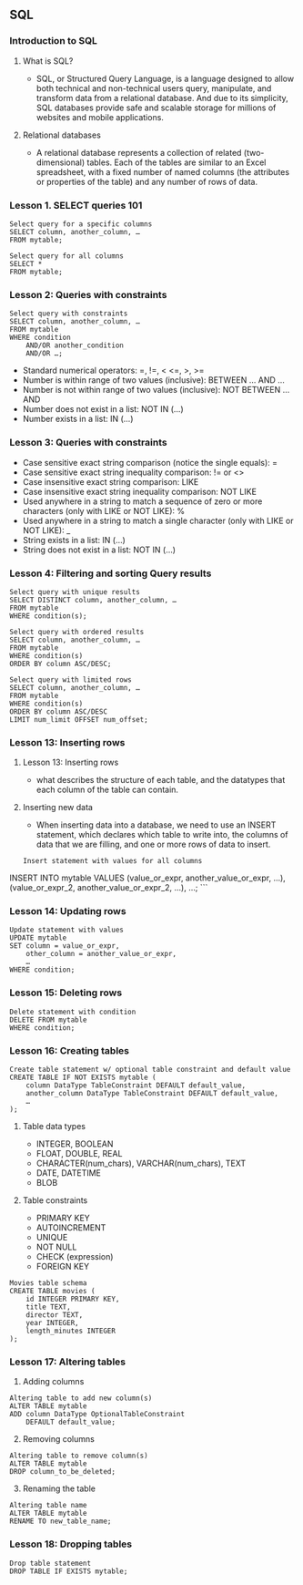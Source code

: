 ## SQL

### Introduction to SQL

1. What is SQL?
   - SQL, or Structured Query Language, is a language designed to allow both technical and non-technical users query, manipulate, and transform data from a relational database. And due to its simplicity, SQL databases provide safe and scalable storage for millions of websites and mobile applications.

2. Relational databases
   -  A relational database represents a collection of related (two-dimensional) tables. Each of the tables are similar to an Excel spreadsheet, with a fixed number of named columns (the attributes or properties of the table) and any number of rows of data.

### Lesson 1. SELECT queries 101

```
Select query for a specific columns
SELECT column, another_column, …
FROM mytable;
```

```
Select query for all columns
SELECT * 
FROM mytable;
```

### Lesson 2: Queries with constraints

```
Select query with constraints
SELECT column, another_column, …
FROM mytable
WHERE condition
    AND/OR another_condition
    AND/OR …;
```

- Standard numerical operators: =, !=, < <=, >, >=
- Number is within range of two values (inclusive): BETWEEN … AND …
- Number is not within range of two values (inclusive): NOT BETWEEN … AND 
- Number does not exist in a list: NOT IN (…)
- Number exists in a list: IN (…)

### Lesson 3: Queries with constraints 

- Case sensitive exact string comparison (notice the single equals): =
- Case sensitive exact string inequality comparison: != or <>
- Case insensitive exact string comparison: LIKE
- Case insensitive exact string inequality comparison: NOT LIKE
- Used anywhere in a string to match a sequence of zero or more characters (only with LIKE or NOT LIKE): %
- Used anywhere in a string to match a single character (only with LIKE or NOT LIKE): _
- String exists in a list: IN (…)
- String does not exist in a list: NOT IN (…)

### Lesson 4: Filtering and sorting Query results

```
Select query with unique results
SELECT DISTINCT column, another_column, …
FROM mytable
WHERE condition(s);
```

```
Select query with ordered results
SELECT column, another_column, …
FROM mytable
WHERE condition(s)
ORDER BY column ASC/DESC;
```

```
Select query with limited rows
SELECT column, another_column, …
FROM mytable
WHERE condition(s)
ORDER BY column ASC/DESC
LIMIT num_limit OFFSET num_offset;
```

### Lesson 13: Inserting rows

1. Lesson 13: Inserting rows
   - what describes the structure of each table, and the datatypes that each column of the table can contain.

2. Inserting new data
   - When inserting data into a database, we need to use an INSERT statement, which declares which table to write into, the columns of data that we are filling, and one or more rows of data to insert.

   ```
   Insert statement with values for all columns
INSERT INTO mytable
VALUES (value_or_expr, another_value_or_expr, …),
       (value_or_expr_2, another_value_or_expr_2, …),
       …;
    ```

### Lesson 14: Updating rows

```
Update statement with values
UPDATE mytable
SET column = value_or_expr, 
    other_column = another_value_or_expr, 
    …
WHERE condition;
```

### Lesson 15: Deleting rows

```
Delete statement with condition
DELETE FROM mytable
WHERE condition;
```

### Lesson 16: Creating tables

```
Create table statement w/ optional table constraint and default value
CREATE TABLE IF NOT EXISTS mytable (
    column DataType TableConstraint DEFAULT default_value,
    another_column DataType TableConstraint DEFAULT default_value,
    …
);
```

1. Table data types
   - INTEGER, BOOLEAN
   - FLOAT, DOUBLE, REAL
   - CHARACTER(num_chars), VARCHAR(num_chars), TEXT
   - DATE, DATETIME
   - BLOB

2. Table constraints
   - PRIMARY KEY
   - AUTOINCREMENT
   - UNIQUE
   - NOT NULL
   - CHECK (expression)
   - FOREIGN KEY

```
Movies table schema
CREATE TABLE movies (
    id INTEGER PRIMARY KEY,
    title TEXT,
    director TEXT,
    year INTEGER, 
    length_minutes INTEGER
);
```

### Lesson 17: Altering tables

1. Adding columns

```
Altering table to add new column(s)
ALTER TABLE mytable
ADD column DataType OptionalTableConstraint 
    DEFAULT default_value;
```

2. Removing columns

```
Altering table to remove column(s)
ALTER TABLE mytable
DROP column_to_be_deleted;
```

3. Renaming the table

```
Altering table name
ALTER TABLE mytable
RENAME TO new_table_name;
```

### Lesson 18: Dropping tables

```
Drop table statement
DROP TABLE IF EXISTS mytable;
```
